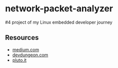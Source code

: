 # network-packet-analyzer
#4 project of my Linux embedded developer journey 

## Resources
- [medium.com](https://medium.com/@sheershikathotli19/getting-started-with-libpcap-and-libnet-crafting-and-capturing-packets-in-c-ae25e04d5ff2)
- [devdungeon.com](https://www.devdungeon.com/content/using-libpcap-c)
- [pluto.it](http://www.pluto.it/files/journal/pj0504/libpcap.html)
